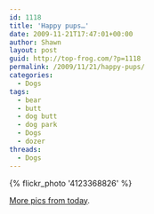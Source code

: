 ```yaml
---
id: 1118
title: 'Happy pups…'
date: 2009-11-21T17:47:01+00:00
author: Shawn
layout: post
guid: http://top-frog.com/?p=1118
permalink: /2009/11/21/happy-pups/
categories:
  - Dogs
tags:
  - bear
  - butt
  - dog butt
  - dog park
  - Dogs
  - dozer
threads:
  - Dogs
---
```

{% flickr_photo '4123368826' %}

[More pics from today](http://www.flickr.com/photos/tehgipster/archives/date-taken/2009/11/21/).